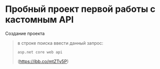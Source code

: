 ﻿# Пробный проект первой работы с кастомным API
Создание проекта
>в строке поиска ввести данный запрос: 
>```
>asp.net core web api
>```
>(https://ibb.co/mtZTv5P)